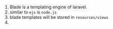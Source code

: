 1. Blade is a templating engine of laravel.
2. similar to `ejs` is `node.js`
3. blade templates will be stored in `resources/views`
4. 